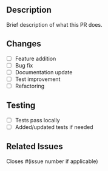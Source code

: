 ## Description
Brief description of what this PR does.

## Changes
- [ ] Feature addition
- [ ] Bug fix  
- [ ] Documentation update
- [ ] Test improvement
- [ ] Refactoring

## Testing
- [ ] Tests pass locally
- [ ] Added/updated tests if needed

## Related Issues
Closes #(issue number if applicable) 